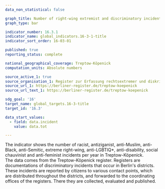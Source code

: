 ```yaml
---
data_non_statistical: false

graph_title: Number of right-wing extremist and discriminatory incidents in Treptow Köpenick
graph_type: bar

indicator_number: 16.3.1
indicator_name: global_indicators.16-3-1-title
indicator_sort_order: 16-03-01

published: true
reporting_status: complete

national_geographical_coverage: Treptow-Köpenick
computation_units: Absolute numbers

source_active_1: true
source_organisation_1: Register zur Erfassung rechtsextremer und diskriminierender Vorfälle in Berlin, Treptow-Köpenick 
source_url_1: https://berliner-register.de/treptow-koepenick
source_url_text_1: https://berliner-register.de/treptow-koepenick

sdg_goal: '16'
target_name: global_targets.16-3-title
target_id: '16.3'

data_start_values:
  - field: data.incident
    value: data.tot

---
```


The indicator shows the number of racist, antiziganist, anti-Muslim, anti-Black, anti-Semitic, extreme right-wing, anti-LGBTIQ*, anti-disability, social chauvinist and anti-feminist incidents per year in Treptow-Köpenick. <br>
The data comes from the Treptow-Köpenick register. Registers are documentations of discriminatory incidents that occur in Berlin's districts. These incidents are reported by citizens to various contact points, which are distributed throughout the districts, and forwarded to the coordinating offices of the registers. There they are collected, evaluated and published.
